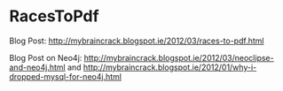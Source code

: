 RacesToPdf
==========

Blog Post: http://mybraincrack.blogspot.ie/2012/03/races-to-pdf.html

Blog Post on Neo4j: http://mybraincrack.blogspot.ie/2012/03/neoclipse-and-neo4j.html 
and 
http://mybraincrack.blogspot.ie/2012/01/why-i-dropped-mysql-for-neo4j.html
